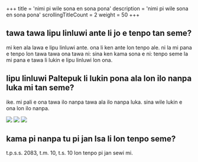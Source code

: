 +++
title               = 'nimi pi wile sona en sona pona'
description         = 'nimi pi wile sona en sona pona'
scrollingTitleCount = 2
weight              = 50
+++

## tawa tawa lipu linluwi ante li jo e tenpo tan seme?

mi ken ala lawa e lipu linluwi ante. ona li ken ante lon tenpo ale. ni la mi
pana e tenpo lon tawa tawa ona tawa ni: sina ken kama sona e ni: tenpo seme la
mi pana e tawa li lukin e lipu linluwi lon ona.

## lipu linluwi Paltepuk li lukin pona ala lon ilo nanpa luka mi tan seme?

ike. mi pali e ona tawa ilo nanpa tawa ala ilo nanpa luka. sina wile lukin e
ona lon ilo nanpa.

![](/web-buttons/best-viewed-on-a-real-computer.webp)
![](/web-buttons/best-viewed-with-a-computer.gif)
![](/web-buttons/dont-be-a-phone-chump.webp)

## kama pi nanpa tu pi jan Isa li lon tenpo seme?

t.p.s.s. 2083, t.m. 10, t.s. 10 lon tenpo pi jan sewi mi.
